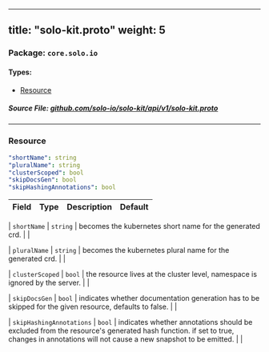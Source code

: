 
---
title: "solo-kit.proto"
weight: 5
---

<!-- Code generated by solo-kit. DO NOT EDIT. -->


### Package: `core.solo.io` 
#### Types:


- [Resource](#resource)
  



##### Source File: [github.com/solo-io/solo-kit/api/v1/solo-kit.proto](https://github.com/solo-io/solo-kit/blob/master/api/v1/solo-kit.proto)





---
### Resource



```yaml
"shortName": string
"pluralName": string
"clusterScoped": bool
"skipDocsGen": bool
"skipHashingAnnotations": bool

```

| Field | Type | Description | Default |
| ----- | ---- | ----------- |----------- | 



| `shortName` | `string` |  becomes the kubernetes short name for the generated crd.  |  |



| `pluralName` | `string` |  becomes the kubernetes plural name for the generated crd.  |  |



| `clusterScoped` | `bool` |  the resource lives at the cluster level, namespace is ignored by the server.  |  |



| `skipDocsGen` | `bool` |  indicates whether documentation generation has to be skipped for the given resource, defaults to false.  |  |



| `skipHashingAnnotations` | `bool` |  indicates whether annotations should be excluded from the resource's generated hash function. if set to true, changes in annotations will not cause a new snapshot to be emitted.  |  |





<!-- Start of HubSpot Embed Code -->
<script type="text/javascript" id="hs-script-loader" async defer src="//js.hs-scripts.com/5130874.js"></script>
<!-- End of HubSpot Embed Code -->
